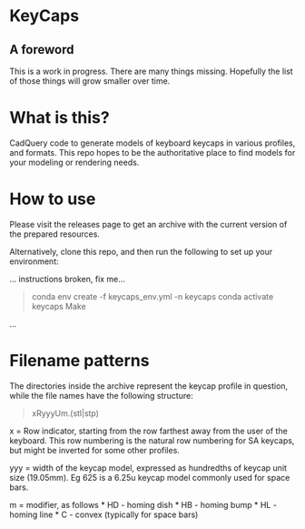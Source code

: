 # KeyCaps

## A foreword
This is a work in progress. There are many things missing. Hopefully the list of those things will grow smaller over
time.

# What is this?
CadQuery code to generate models of keyboard keycaps in various profiles, and formats. This repo hopes to be the
authoritative place to find models for your modeling or rendering needs.

# How to use 
Please visit the releases page to get an archive with the current version of the prepared resources.

Alternatively, clone this repo, and then run the following to set up your environment:

... instructions broken, fix me...

> conda env create -f keycaps_env.yml -n keycaps
> conda activate keycaps
> Make

...


# Filename patterns

The directories inside the archive represent the keycap profile in question, while the file names have the following
structure:

> xRyyyUm.(stl|stp)

x = Row indicator, starting from the row farthest away from the user of the
keyboard. This row numbering is the natural row numbering for SA keycaps, but
might be inverted for some other profiles.

yyy = width of the keycap model, expressed as hundredths of keycap unit size
(19.05mm). Eg 625 is a 6.25u keycap model commonly used for space bars.

m = modifier, as follows
    * HD - homing dish
    * HB - homing bump
    * HL - homing line
    * C - convex (typically for space bars)

